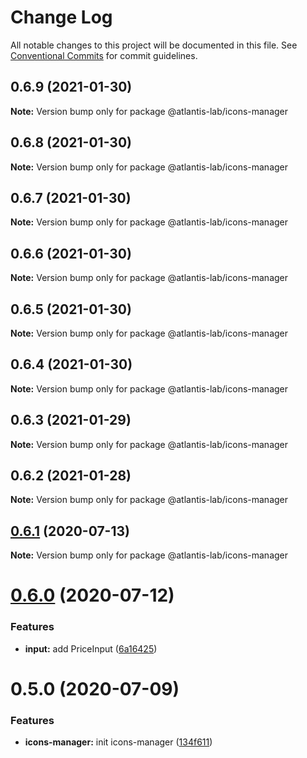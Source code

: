 # Change Log

All notable changes to this project will be documented in this file.
See [Conventional Commits](https://conventionalcommits.org) for commit guidelines.

## 0.6.9 (2021-01-30)

**Note:** Version bump only for package @atlantis-lab/icons-manager





## 0.6.8 (2021-01-30)

**Note:** Version bump only for package @atlantis-lab/icons-manager





## 0.6.7 (2021-01-30)

**Note:** Version bump only for package @atlantis-lab/icons-manager





## 0.6.6 (2021-01-30)

**Note:** Version bump only for package @atlantis-lab/icons-manager





## 0.6.5 (2021-01-30)

**Note:** Version bump only for package @atlantis-lab/icons-manager





## 0.6.4 (2021-01-30)

**Note:** Version bump only for package @atlantis-lab/icons-manager





## 0.6.3 (2021-01-29)

**Note:** Version bump only for package @atlantis-lab/icons-manager





## 0.6.2 (2021-01-28)

**Note:** Version bump only for package @atlantis-lab/icons-manager





## [0.6.1](https://github.com/Atlantis-Lab/uikit/compare/@atlantis-lab/icons-manager@0.6.0...@atlantis-lab/icons-manager@0.6.1) (2020-07-13)

**Note:** Version bump only for package @atlantis-lab/icons-manager





# [0.6.0](https://github.com/Atlantis-Lab/uikit/compare/@atlantis-lab/icons-manager@0.5.0...@atlantis-lab/icons-manager@0.6.0) (2020-07-12)


### Features

* **input:** add PriceInput ([6a16425](https://github.com/Atlantis-Lab/uikit/commit/6a164253f9288e3de8276331b71ce5e698ecf9cf))





# 0.5.0 (2020-07-09)

### Features

- **icons-manager:** init icons-manager ([134f611](https://github.com/Atlantis-Lab/uikit/commit/134f611f670b3f5c4b646dcbdf693761a2cfff73))
